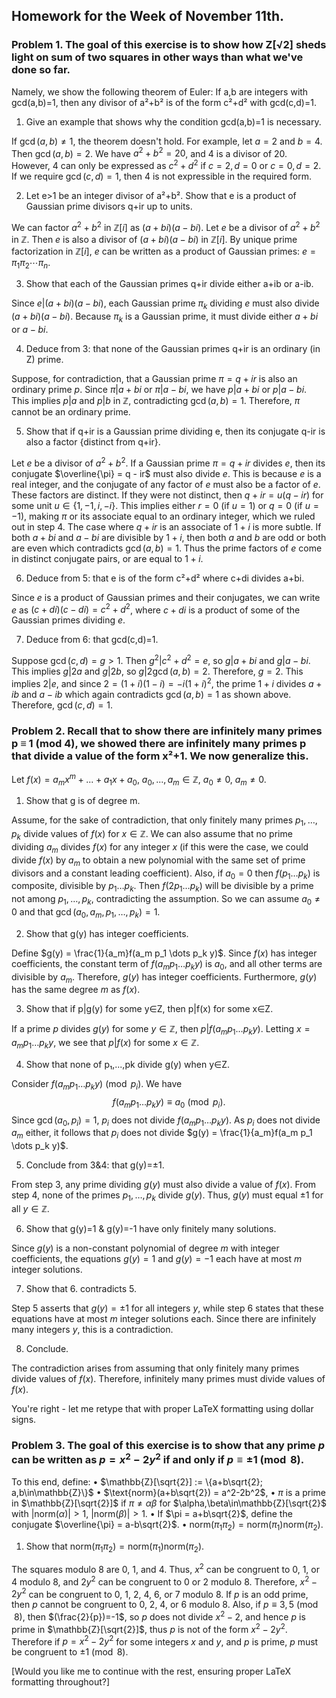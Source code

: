 ## Homework for the Week of November 11th.

### Problem 1. The goal of this exercise is to show how Z[√2] sheds light on sum of two squares in other ways than what we've done so far.

Namely, we show the following theorem of Euler: If a,b are integers with gcd(a,b)=1, then any divisor of a²+b² is of the form c²+d² with gcd(c,d)=1.

1. Give an example that shows why the condition gcd(a,b)=1 is necessary.

If $\gcd(a,b) \neq 1$, the theorem doesn't hold.  For example, let $a = 2$ and $b = 4$. Then $\gcd(a, b) = 2$.  We have $a^2 + b^2 = 20$, and $4$ is a divisor of $20$.  However, $4$ can only be expressed as $c^2 + d^2$ if $c=2, d=0$ or $c=0, d=2$.  If we require $\gcd(c, d) = 1$, then $4$ is not expressible in the required form.

2. Let e>1 be an integer divisor of a²+b². Show that e is a product of Gaussian prime divisors q+ir up to units.

We can factor $a^2 + b^2$ in $\mathbb{Z}[i]$ as $(a + bi)(a - bi)$.  Let $e$ be a divisor of $a^2 + b^2$ in $\mathbb{Z}$. Then $e$ is also a divisor of $(a + bi)(a - bi)$ in $\mathbb{Z}[i]$. By unique prime factorization in $\mathbb{Z}[i]$, $e$ can be written as a product of Gaussian primes: $e = \pi_1 \pi_2 \cdots \pi_n$.

3. Show that each of the Gaussian primes q+ir divide either a+ib or a-ib.

Since $e | (a+bi)(a-bi)$, each Gaussian prime $\pi_k$ dividing $e$ must also divide $(a+bi)(a-bi)$. Because $\pi_k$ is a Gaussian prime, it must divide either $a+bi$ or $a-bi$.

4. Deduce from 3: that none of the Gaussian primes q+ir is an ordinary (in Z) prime.

Suppose, for contradiction, that a Gaussian prime $\pi = q + ir$ is also an ordinary prime $p$. Since $\pi | a+bi$ or $\pi | a-bi$, we have $p | a+bi$ or $p | a-bi$. This implies $p|a$ and $p|b$ in $\mathbb{Z}$, contradicting $\gcd(a, b) = 1$.  Therefore, $\pi$ cannot be an ordinary prime.

5. Show that if q+ir is a Gaussian prime dividing e, then its conjugate q-ir is also a factor {distinct from q+ir}.

Let $e$ be a divisor of $a^2+b^2$. If a Gaussian prime $\pi = q + ir$ divides $e$, then its conjugate $\overline{\pi} = q - ir$ must also divide $e$. This is because $e$ is a real integer, and the conjugate of any factor of $e$ must also be a factor of $e$.  These factors are distinct. If they were not distinct, then $q + ir = u(q - ir)$ for some unit $u \in \{1, -1, i, -i\}$. This implies either $r=0$ (if $u=1$) or $q=0$ (if $u=-1$), making $\pi$ or its associate equal to an ordinary integer, which we ruled out in step 4. The case where $q + ir$ is an associate of $1+i$ is more subtle. If both $a+bi$ and $a-bi$ are divisible by $1+i$, then both $a$ and $b$ are odd or both are even which contradicts $\gcd(a,b)=1$.  Thus the prime factors of $e$ come in distinct conjugate pairs, or are equal to $1+i$.

6. Deduce from 5: that e is of the form c²+d² where c+di divides a+bi.

Since $e$ is a product of Gaussian primes and their conjugates, we can write $e$ as $(c+di)(c-di) = c^2+d^2$, where $c+di$ is a product of some of the Gaussian primes dividing $e$.

7. Deduce from 6: that gcd(c,d)=1.

Suppose $\gcd(c, d) = g > 1$. Then $g^2 | c^2 + d^2 = e$, so $g | a+bi$ and $g | a-bi$.  This implies $g|2a$ and $g|2b$, so $g | 2\gcd(a, b) = 2$. Therefore, $g=2$. This implies $2 | e$, and since $2=(1+i)(1-i)=-i(1+i)^2$, the prime $1+i$ divides $a+ib$ and $a-ib$ which again contradicts $\gcd(a,b)=1$ as shown above.  Therefore, $\gcd(c, d) = 1$.

### Problem 2. Recall that to show there are infinitely many primes p ≡ 1 (mod 4), we showed there are infinitely many primes p that divide a value of the form x²+1. We now generalize this.

Let $f(x) = a_mx^m + ... + a_1x + a_0$, $a_0,...,a_m \in \mathbb{Z}$, $a_0\neq0$, $a_m\neq0$.

1. Show that g is of degree m.

Assume, for the sake of contradiction, that only finitely many primes $p_1, \dots, p_k$ divide values of $f(x)$ for $x \in \mathbb{Z}$. We can also assume that no prime dividing $a_m$ divides $f(x)$ for any integer $x$ (if this were the case, we could divide $f(x)$ by $a_m$ to obtain a new polynomial with the same set of prime divisors and a constant leading coefficient). Also, if $a_0 = 0$ then $f(p_1 \dots p_k)$ is composite, divisible by $p_1 \dots p_k$. Then $f(2p_1 \dots p_k)$ will be divisible by a prime not among $p_1, \dots, p_k$, contradicting the assumption. So we can assume $a_0 \neq 0$ and that $\gcd(a_0, a_m, p_1, \dots, p_k) = 1$.

2. Show that g(y) has integer coefficients.

Define $g(y) = \frac{1}{a_m}f(a_m p_1 \dots p_k y)$.  Since $f(x)$ has integer coefficients, the constant term of $f(a_m p_1 \dots p_k y)$ is $a_0$, and all other terms are divisible by $a_m$. Therefore, $g(y)$ has integer coefficients. Furthermore, $g(y)$ has the same degree $m$ as $f(x)$.

3. Show that if p|g(y) for some y∈Z, then p|f(x) for some x∈Z.

If a prime $p$ divides $g(y)$ for some $y \in \mathbb{Z}$, then $p | f(a_m p_1 \dots p_k y)$.  Letting $x = a_m p_1 \dots p_k y$, we see that $p | f(x)$ for some $x \in \mathbb{Z}$.

4. Show that none of p₁,...,pk divide g(y) when y∈Z.

Consider $f(a_m p_1 \dots p_k y) \pmod{p_i}$. We have
$$f(a_m p_1 \dots p_k y) \equiv a_0 \pmod{p_i}\text{.}$$
Since $\gcd(a_0, p_i) = 1$, $p_i$ does not divide $f(a_m p_1 \dots p_k y)$. As $p_i$ does not divide $a_m$ either, it follows that $p_i$ does not divide $g(y) = \frac{1}{a_m}f(a_m p_1 \dots p_k y)$.

5. Conclude from 3&4: that g(y)=±1.

From step 3, any prime dividing $g(y)$ must also divide a value of $f(x)$. From step 4, none of the primes $p_1, \dots, p_k$ divide $g(y)$. Thus, $g(y)$ must equal $\pm 1$ for all $y \in \mathbb{Z}$.

6. Show that g(y)=1 & g(y)=-1 have only finitely many solutions.

Since $g(y)$ is a non-constant polynomial of degree $m$ with integer coefficients, the equations $g(y) = 1$ and $g(y) = -1$ each have at most $m$ integer solutions.

7. Show that 6. contradicts 5.

Step 5 asserts that $g(y) = \pm 1$ for all integers $y$, while step 6 states that these equations have at most $m$ integer solutions each. Since there are infinitely many integers $y$, this is a contradiction.

8. Conclude.

The contradiction arises from assuming that only finitely many primes divide values of $f(x)$. Therefore, infinitely many primes must divide values of $f(x)$.

You're right - let me retype that with proper LaTeX formatting using dollar signs.

### Problem 3. The goal of this exercise is to show that any prime $p$ can be written as $p = x^2 - 2y^2$ if and only if $p \equiv \pm1 \pmod{8}$.

To this end, define:
• $\mathbb{Z}[\sqrt{2}] := \{a+b\sqrt{2}; a,b\in\mathbb{Z}\}$
• $\text{norm}(a+b\sqrt{2}) = a^2-2b^2$,
• $\pi$ is a prime in $\mathbb{Z}[\sqrt{2}]$ if $\pi\neq\alpha\beta$ for $\alpha,\beta\in\mathbb{Z}[\sqrt{2}$ with $|\text{norm}(\alpha)|>1$, $|\text{norm}(\beta)|>1$.
• If $\pi = a+b\sqrt{2}$, define the conjugate $\overline{\pi} = a-b\sqrt{2}$.
• $\text{norm}(\pi_1\pi_2) = \text{norm}(\pi_1)\text{norm}(\pi_2)$.

1. Show that $\text{norm}(\pi_1\pi_2) = \text{norm}(\pi_1)\text{norm}(\pi_2)$.

The squares modulo 8 are 0, 1, and 4. Thus, $x^2$ can be congruent to 0, 1, or 4 modulo 8, and $2y^2$ can be congruent to 0 or 2 modulo 8. Therefore, $x^2 - 2y^2$ can be congruent to 0, 1, 2, 4, 6, or 7 modulo 8. If $p$ is an odd prime, then $p$ cannot be congruent to 0, 2, 4, or 6 modulo 8. Also, if $p \equiv 3, 5 \pmod{8}$, then $(\frac{2}{p})=-1$, so $p$ does not divide $x^2-2$, and hence $p$ is prime in $\mathbb{Z}[\sqrt{2}]$, thus $p$ is not of the form $x^2 - 2y^2$. Therefore if $p = x^2 - 2y^2$ for some integers $x$ and $y$, and $p$ is prime, $p$ must be congruent to $\pm 1 \pmod{8}$.

[Would you like me to continue with the rest, ensuring proper LaTeX formatting throughout?]
